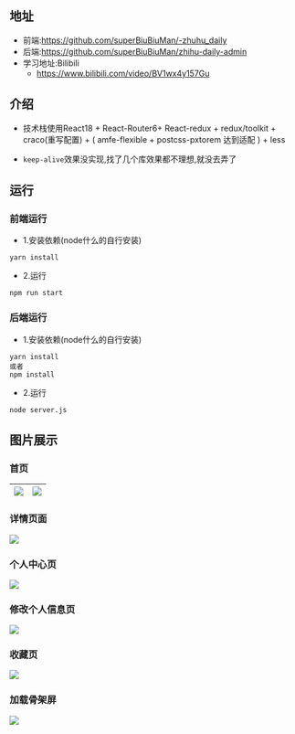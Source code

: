 ## 地址

* 前端:https://github.com/superBiuBiuMan/-zhuhu_daily
* 后端:https://github.com/superBiuBiuMan/zhihu-daily-admin
* 学习地址:Bilibili
  * https://www.bilibili.com/video/BV1wx4y157Gu

## 介绍

* 技术栈使用React18 + React-Router6+ React-redux + redux/toolkit + craco(重写配置) + ( amfe-flexible + postcss-pxtorem 达到适配 ) + less

* `keep-alive`效果没实现,找了几个库效果都不理想,就没去弄了

## 运行

### 前端运行

* 1.安装依赖(node什么的自行安装)

```
yarn install
```

* 2.运行

```
npm run start
```

### 后端运行

* 1.安装依赖(node什么的自行安装)

```
yarn install
或者
npm install
```

* 2.运行

```
node server.js
```

## 图片展示

### 首页

| ![](README.assets/202304032139045.png) | ![](README.assets/202304032139406.png) |
| -------------------------------------- | -------------------------------------- |

### 详情页面

![](README.assets/202304032140879.png)

### 个人中心页

![](README.assets/202304032141168.png)

### 修改个人信息页

![](README.assets/202304032141485.png)

### 收藏页

![](README.assets/202304032142824.png)

### 加载骨架屏

![](README.assets/202304032142473.png)